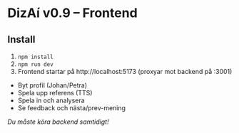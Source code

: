 # DizAí v0.9 – Frontend

## Install
1. `npm install`
2. `npm run dev`
3. Frontend startar på http://localhost:5173 (proxyar mot backend på :3001)

- Byt profil (Johan/Petra)
- Spela upp referens (TTS)
- Spela in och analysera
- Se feedback och nästa/prev-mening

*Du måste köra backend samtidigt!*
